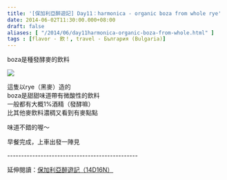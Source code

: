 ```yaml
---
title: '[保加利亞醉遊記] Day11：harmonica - organic boza from whole rye'
date: 2014-06-02T11:30:00.000+08:00
draft: false
aliases: [ "/2014/06/day11harmonica-organic-boza-from-whole.html" ]
tags : [flavor - 飲！, travel - България (Bulgaria)]
---
```


boza是種發酵麥的飲料  

[![](https://1.bp.blogspot.com/-MmXlUPff2qA/XDsYWvlUp3I/AAAAAAAAFZQ/UeIcE9fmGmk6dzEIS7ZLexp1-Z0Q5rTqwCLcBGAs/s640/14286667656_839f900712_z.jpg)](https://1.bp.blogspot.com/-MmXlUPff2qA/XDsYWvlUp3I/AAAAAAAAFZQ/UeIcE9fmGmk6dzEIS7ZLexp1-Z0Q5rTqwCLcBGAs/s1600/14286667656_839f900712_z.jpg)

這隻以rye（黑麥）造的  
boza是甜甜味道帶有微酸性的飲料  
一般都有大概1%酒精（發酵嘛）  
比其他麥飲料濃稠又看到有麥點點  
  
味道不錯的喔～  
  
早餐完成，上車出發一陣見  
  
\-----------------------------------------------  
  
延伸閱讀：[保加利亞醉遊記（14D16N）](http://www.hidie.net/2014/06/14d16n.html)